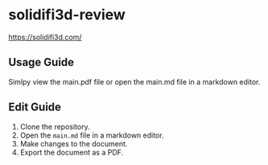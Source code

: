 # solidifi3d-review

<https://solidifi3d.com/>

## Usage Guide

Simlpy view the main.pdf file or open the main.md file in a markdown editor.

## Edit Guide

1. Clone the repository.
2. Open the `main.md` file in a markdown editor.
3. Make changes to the document.
4. Export the document as a PDF.

